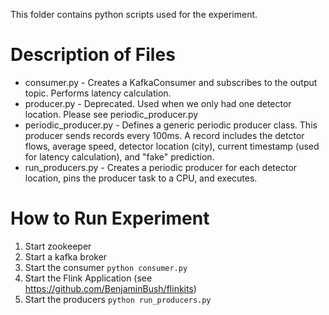 This folder contains python scripts used for the experiment. 

# Description of Files
* consumer.py - Creates a KafkaConsumer and subscribes to the output topic. Performs latency calculation.
* producer.py - Deprecated. Used when we only had one detector location. Please see periodic_producer.py 
* periodic_producer.py - Defines a generic periodic producer class. This producer sends records every 100ms. A record includes the detctor flows, average speed, detector location (city), current timestamp (used for latency calculation), and "fake" prediction.
* run_producers.py - Creates a periodic producer for each detector location, pins the producer task to a CPU, and executes.

# How to Run Experiment
1. Start zookeeper
2. Start a kafka broker
3. Start the consumer
`python consumer.py`
4. Start the Flink Application (see <https://github.com/BenjaminBush/flinkits>)
5. Start the producers
`python run_producers.py`
